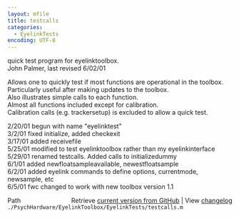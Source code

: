 ```yaml
---
layout: mfile
title: testcalls
categories:
  - EyelinkTests
encoding: UTF-8
---
```


quick test program for eyelinktoolbox.  
John Palmer, last revised 6/02/01  

Allows one to quickly test if most functions are operational in the toolbox.  
Particularly useful after making updates to the toolbox.  
Also illustrates simple calls to each function.  
Almost all functions included except for calibration.  
Calibration calls (e.g. trackersetup) is excluded to allow a quick test.  

2/20/01 begun with name "eyelinktest"  
3/2/01  fixed initialize, added checkexit  
3/17/01 added receivefile  
5/25/01 modified to test eyelinktoolbox rather than my eyelinkinterface  
5/29/01 renamed testcalls.  Added calls to initializedummy  
6/1/01  added newfloatsampleavailable, newestfloatsample  
6/2/01  added eyelink commands to define options, currentmode, newsample, etc  
6/5/01  fwc changed to work with new toolbox version 1.1  


<div class="code_header" style="text-align:right;">
  <span style="float:left;">Path&nbsp;&nbsp;</span> <span class="counter">Retrieve <a href=
  "https://raw.github.com/Psychtoolbox-3/Psychtoolbox-3/beta/./PsychHardware/EyelinkToolbox/EyelinkTests/testcalls.m">current version from GitHub</a> | View <a href=
  "https://github.com/Psychtoolbox-3/Psychtoolbox-3/commits/beta/./PsychHardware/EyelinkToolbox/EyelinkTests/testcalls.m">changelog</a></span>
</div>
<div class="code">
  <code>./PsychHardware/EyelinkToolbox/EyelinkTests/testcalls.m</code>
</div>
